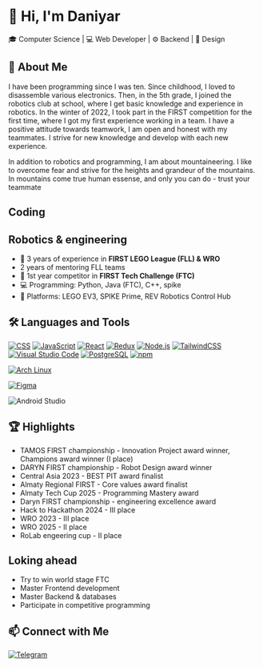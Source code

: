 # 👋 Hi, I'm Daniyar

🎓 Computer Science | 💻 Web Developer | ⚙️ Backend | 🎨 Design

## 🚀 About Me

I have been programming since I was ten. Since childhood, I loved to disassemble various electronics. Then, in the 5th grade, I
joined the robotics club at school, where I get basic knowledge and experience in robotics. 
In the winter of 2022, I took part in the FIRST competition for the first time, where 
I got my first experience working in a team. I have a positive attitude towards teamwork, I am open and honest with my teammates. I strive for new knowledge and develop with each new experience.

In addition to robotics and programming, I am about mountaineering.
I like to overcome fear and strive for the heights and grandeur of the mountains. In mountains come true human essense, and only you can do - trust your teammate

## Coding


## Robotics & engineering

- 🧱 3 years of experience in **FIRST LEGO League (FLL) & WRO**
- 2 years of mentoring FLL teams
- 🤖 1st year competitor in **FIRST Tech Challenge (FTC)**
- 💻 Programming: Python, Java (FTC), C++, spike
- 🤖 Platforms: LEGO EV3, SPIKE Prime, REV Robotics Control Hub

## 🛠️ Languages and Tools

[![CSS](https://img.shields.io/badge/CSS-639?logo=css&logoColor=fff)](#) 
[![JavaScript](https://img.shields.io/badge/-JavaScript-000?&logo=JavaScript)](#)
[![React](https://img.shields.io/badge/-React-000?&logo=react)](#)
[![Redux](https://img.shields.io/badge/Redux-764ABC?logo=redux&logoColor=fff)](#) 
[![Node.js](https://img.shields.io/badge/-Node.js-000?&logo=node.js)](#)
[![TailwindCSS](https://img.shields.io/badge/Tailwind%20CSS-%2338B2AC.svg?logo=tailwind-css&logoColor=white)](#) 
[![Visual Studio Code](https://custom-icon-badges.demolab.com/badge/Visual%20Studio%20Code-0078d7.svg?logo=vsc&logoColor=white)](#) 
[![PostgreSQL](https://img.shields.io/badge/-PostgreSQL-000?&logo=postgresql)](#)
[![npm](https://img.shields.io/badge/npm-CB3837?logo=npm&logoColor=fff)](#)

[![Arch Linux](https://img.shields.io/badge/Arch%20Linux-1793D1?logo=arch-linux&logoColor=fff)](#)

[![Figma](https://img.shields.io/badge/Figma-F24E1E?logo=figma&logoColor=white)](#)

![Android Studio](https://img.shields.io/badge/Android%20Studio-3DDC84?style=flat&logo=android-studio&logoColor=white)

## 🏆 Highlights
- TAMOS FIRST championship - Innovation Project award winner, Champions award winner (I place)
- DARYN FIRST championship - Robot Design award winner
- Central Asia 2023 - BEST PIT award finalist
- Almaty Regional FIRST - Core values award finalist
- Almaty Tech Cup 2025 - Programming Mastery award
- Daryn FIRST championship - engineering excellence award
- Hack to Hackathon 2024 - III place
- WRO 2023 - III place
- WRO 2025 - II place
- RoLab engeering cup - II place

## Loking ahead
- Try to win world stage FTC
- Master Frontend development
- Master Backend & databases
- Participate in competitive programming

## 📫 Connect with Me
[![Telegram](https://img.shields.io/badge/Telegram-2CA5E0?style=flat-squeare&logo=telegram&logoColor=white)](t.me/stilxso)

